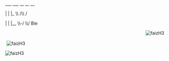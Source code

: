 <p>  ___  ___ __    __   __</p>
<p>  |  | |_   \\   /\\  /</p>
<p>  |  | |__   \\-/  \\/  Bie</p>
  </p>
<p align="right"> <img src="https://komarev.com/ghpvc/?username=faizH3" alt="faizH3" /> </p>
<p>&nbsp;<img align="center" src="https://github-readme-stats.vercel.app/api?username=faizH3&show_icons=true" alt="faizH3" /></p>
<p><img align="center" img-size="100%" src="https://github-readme-stats.vercel.app/api/top-langs/?username=faizH3&layout=compact&hide=html"alt="faizH3"/></p>
